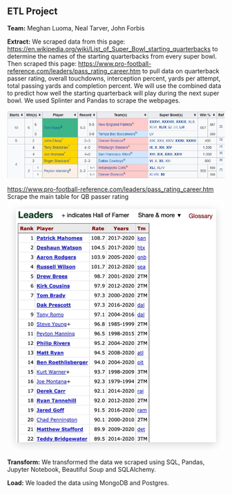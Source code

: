## ETL Project

**Team:** Meghan Luoma, Neal Tarver, John Forbis

**Extract:**
We scraped data from this page: https://en.wikipedia.org/wiki/List_of_Super_Bowl_starting_quarterbacks to determine the names of the starting quarterbacks from every super bowl. Then scraped this page: https://www.pro-football-reference.com/leaders/pass_rating_career.htm to pull data on quarterback passer rating, overall touchdowns, interception percent, yards per attempt, total passing yards and completion percent. We will use the combined data to predict how well the starting quarterback will play during the next super bowl. We used Splinter and Pandas to scrape the webpages. 

![SB-QB-Table](readme_imgs/nfl_wiki.jpg)

https://www.pro-football-reference.com/leaders/pass_rating_career.htm
    Scrape the main table for QB passer rating
![Table](readme_imgs/data_table_to_scrape.jpg)


**Transform:**
We transformed the data we scraped using SQL, Pandas, Jupyter Notebook, Beautiful Soup and SQLAlchemy. 

**Load:**
We loaded the data using MongoDB and Postgres.
